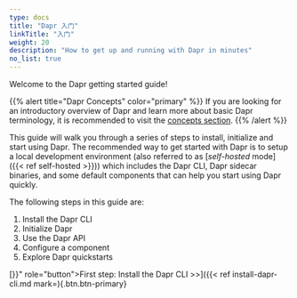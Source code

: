 ```yaml
---
type: docs
title: "Dapr 入门"
linkTitle: "入门"
weight: 20
description: "How to get up and running with Dapr in minutes"
no_list: true
---
```


Welcome to the Dapr getting started guide!

{{% alert title="Dapr Concepts" color="primary" %}}
If you are looking for an introductory overview of Dapr and learn more about basic Dapr terminology, it is recommended to visit the [concepts section]({{X2X}}).
{{% /alert %}}

This guide will walk you through a series of steps to install, initialize and start using Dapr. The recommended way to get started with Dapr is to setup a local development environment (also referred to as [_self-hosted_ mode]({{< ref self-hosted >}})) which includes the Dapr CLI, Dapr sidecar binaries, and some default components that can help you start using Dapr quickly.

The following steps in this guide are:
1. Install the Dapr CLI
1. Initialize Dapr
1. Use the Dapr API
1. Configure a component
1. Explore Dapr quickstarts

[}}" role="button">First step: Install the Dapr CLI >>]({{< ref install-dapr-cli.md  mark=){.btn.btn-primary}

